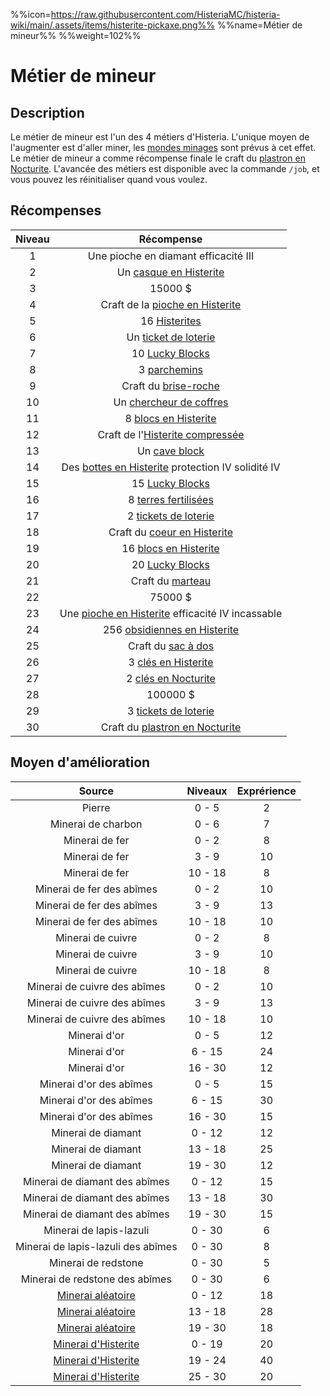 %%icon=https://raw.githubusercontent.com/HisteriaMC/histeria-wiki/main/.assets/items/histerite-pickaxe.png%%
%%name=Métier de mineur%%
%%weight=102%%

# Métier de mineur
## Description
Le métier de mineur est l'un des 4 métiers d'Histeria. L'unique moyen de l'augmenter est d'aller miner, les [mondes minages](https://histeria.fr/wiki/mondes/minage-servers) sont prévus à cet effet.
Le métier de mineur a comme récompense finale le craft du [plastron en Nocturite](https://histeria.fr/wiki/armures/nocturite-chestplate).
L'avancée des métiers est disponible avec la commande `/job`, et vous pouvez les réinitialiser quand vous voulez.

## Récompenses

| Niveau | Récompense |
|:---:|:---:|
| 1 | Une pioche en diamant efficacité III |
| 2 | Un [casque en Histerite](https://histeria.fr/wiki/2-equipement/histerite-armor) |
| 3 | 15000 $ |
| 4 | Craft de la [pioche en Histerite](https://histeria.fr/wiki/2-equipement/tools) |
| 5 | 16 [Histerites](https://histeria.fr/wiki/1-ressources/histerite-ressources) |
| 6 | Un [ticket de loterie](https://histeria.fr/wiki/2-equipement/economy) |
| 7 | 10 [Lucky Blocks](https://histeria.fr/wiki/2-equipement/other) |
| 8 | 3 [parchemins](https://histeria.fr/wiki/2-equipement/other) |
| 9 | Craft du [brise-roche](https://histeria.fr/wiki/2-equipement/farm) |
| 10 | Un [chercheur de coffres](https/::histeria.fr/wiki/2-equipement/pillage) |
| 11 | 8 [blocs en Histerite](https://histeria.fr/wiki/1-ressources/histerite-ressources) |
| 12 | Craft de l'[Histerite compressée](https://histeria.fr/wiki/1-ressources/histerite-ressources) |
| 13 | Un [cave block](https://histeria.fr/wiki/2-equipement/pillage) |
| 14 | Des [bottes en Histerite](https://histeria.fr/wiki/2-equipement/histerite-armor) protection IV solidité IV |
| 15 | 15 [Lucky Blocks](https://histeria.fr/wiki/2-equipement/other) |
| 16 | 8 [terres fertilisées](https://histeria.fr/wiki/2-equipement/farm) |
| 17 | 2 [tickets de loterie](https://histeria.fr/wiki/2-equipement/economy) |
| 18 | Craft du [coeur en Histerite](https://histeria.fr/wiki/1-ressources/histerite-ressources) |
| 19 | 16 [blocs en Histerite](https://histeria.fr/wiki/1-ressources/histerite-ressources) |
| 20 | 20 [Lucky Blocks](https://histeria.fr/wiki/2-equipement/other) |
| 21 | Craft du [marteau](https://histeria.fr/wiki/2-equipement/tools) |
| 22 | 75000 $ |
| 23 | Une [pioche en Histerite](https://histeria.fr/wiki/é-equipement/tools) efficacité IV incassable |
| 24 | 256 [obsidiennes en Histerite](https://histeria.fr/wiki/2-equipement/obsidian) |
| 25 | Craft du [sac à dos](https://histeria.fr/wiki/2-equipement/other) |
| 26 | 3 [clés en Histerite](https://histeria.fr/wiki/2-equipement/keys) |
| 27 | 2 [clés en Nocturite](https://histeria.fr/wiki/2-equipement/keys) |
| 28 | 100000 $ |
| 29 | 3 [tickets de loterie](https://histeria.fr/wiki/2-equipement/economy) |
| 30 | Craft du [plastron en Nocturite](https://histeria.fr/wiki/armures/nocturite-chestplate) |

## Moyen d'amélioration

| Source | Niveaux | Exprérience |
|:---:|:---:|:---:|
| Pierre | 0 - 5 | 2 |
| Minerai de charbon | 0 - 6 | 7 |
| Minerai de fer | 0 - 2 | 8 |
| Minerai de fer | 3 - 9 | 10 |
| Minerai de fer | 10 - 18 | 8 |
| Minerai de fer des abîmes | 0 - 2 | 10 |
| Minerai de fer des abîmes | 3 - 9 | 13 |
| Minerai de fer des abîmes | 10 - 18 | 10 |
| Minerai de cuivre | 0 - 2 | 8 |
| Minerai de cuivre | 3 - 9 | 10 |
| Minerai de cuivre | 10 - 18 | 8 |
| Minerai de cuivre des abîmes | 0 - 2 | 10 |
| Minerai de cuivre des abîmes | 3 - 9 | 13 |
| Minerai de cuivre des abîmes | 10 - 18 | 10 |
| Minerai d'or | 0 - 5 | 12 |
| Minerai d'or | 6 - 15 | 24 |
| Minerai d'or | 16 - 30 | 12 |
| Minerai d'or des abîmes | 0 - 5 | 15 |
| Minerai d'or des abîmes | 6 - 15 | 30 |
| Minerai d'or des abîmes | 16 - 30 | 15 |
| Minerai de diamant | 0 - 12 | 12 |
| Minerai de diamant | 13 - 18 | 25 |
| Minerai de diamant | 19 - 30 | 12 |
| Minerai de diamant des abîmes | 0 - 12 | 15 |
| Minerai de diamant des abîmes | 13 - 18 | 30 |
| Minerai de diamant des abîmes | 19 - 30 | 15 |
| Minerai de lapis-lazuli | 0 - 30 | 6 |
| Minerai de lapis-lazuli des abîmes | 0 - 30 | 8 |
| Minerai de redstone | 0 - 30 | 5 |
| Minerai de redstone des abîmes | 0 - 30 | 6 |
| [Minerai aléatoire](https://histeria.fr/wiki/1-ressources/other-ressources) | 0 - 12 | 18 |
| [Minerai aléatoire](https://histeria.fr/wiki/1-ressources/other-ressources) | 13 - 18 | 28 |
| [Minerai aléatoire](https://histeria.fr/wiki/1-ressources/other-ressources) | 19 - 30 | 18 |
| [Minerai d'Histerite](https://histeria.fr/wiki/1-ressources/histerite-ressources) | 0 - 19 | 20 |
| [Minerai d'Histerite](https://histeria.fr/wiki/1-ressources/histerite-ressources) | 19 - 24 | 40 |
| [Minerai d'Histerite](https://histeria.fr/wiki/1-ressources/histerite-ressources) | 25 - 30 | 20 |
